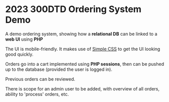 # 2023 300DTD Ordering System Demo

A demo ordering system, showing how a **relational DB** can be linked to a **web UI** using **PHP**

The UI is mobile-friendly. It makes use of [Simple CSS](https://github.com/waimea-cpy/simple-css) to get the UI looking good quickly.

Orders go into a cart implemented using **PHP sessions**, then can be pushed up to the database (provided the user is logged in).

Previous orders can be reviewed.

There is scope for an admin user to be added, with overview of all orders, ability to 'process' orders, etc.

